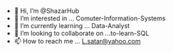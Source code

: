 - 👋 Hi, I’m @ShazarHub
- 👀 I’m interested in ... Comuter-Information-Systems
- 🌱 I’m currently learning ... Data-Analyst
- 💞️ I’m looking to collaborate on ...to-learn-SQL
- 📫 How to reach me ... L.satar@yahoo.com

<!---
ShazarHub/ShazarHub is a ✨ special ✨ repository because its `README.md` (this file) appears on your GitHub profile.
You can click the Preview link to take a look at your changes.
--->
